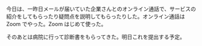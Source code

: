 今日は、一昨日メールが届いていた企業さんとのオンライン通話で、サービスの紹介をしてもらったり疑問点を説明してもらったりした。オンライン通話は Zoom でやった。Zoom はじめて使った。

そのあとは病院に行って診断書をもらってきた。明日これを提出する予定。
